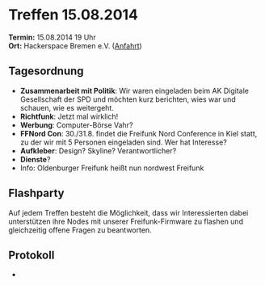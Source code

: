 # Treffen 15.08.2014

**Termin:** 15.08.2014 19 Uhr
<br>
**Ort:** Hackerspace Bremen e.V. ([Anfahrt](https://www.hackerspace-bremen.de/anfahrt/))

## Tagesordnung
* **Zusammenarbeit mit Politik**: Wir waren eingeladen beim AK Digitale Gesellschaft der SPD und möchten kurz berichten, wies war und schauen, wie es weitergeht.
* **Richtfunk**: Jetzt mal wirklich!
* **Werbung**: Computer-Börse Vahr?
* **FFNord Con**: 30./31.8. findet die Freifunk Nord Conference in Kiel statt, zu der wir mit 5 Personen eingeladen sind. Wer hat Interesse?
* **Aufkleber**: Design? Skyline? Verantwortlicher?
* **Dienste**?
* Info: Oldenburger Freifunk heißt nun nordwest Freifunk

## Flashparty 
Auf jedem Treffen besteht die Möglichkeit, dass wir Interessierten dabei unterstützen ihre Nodes mit unserer Freifunk-Firmware zu flashen und gleichzeitig offene Fragen zu beantworten.

## Protokoll

* 